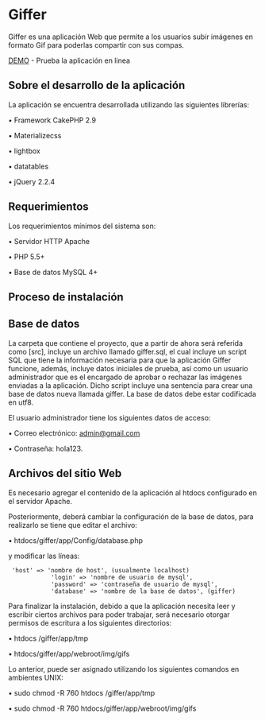 # Giffer

Giffer es una aplicación Web que permite a los usuarios subir imágenes en formato Gif para poderlas compartir con sus compas.

[DEMO](http://prauprau.net/giffer) - Prueba la aplicación en linea

## Sobre el desarrollo de la aplicación

La aplicación se encuentra desarrollada utilizando las siguientes librerías: 

•	Framework CakePHP 2.9 

•	Materializecss

•	lightbox

•	datatables

•	jQuery 2.2.4

## Requerimientos

Los requerimientos mínimos del sistema son:

•	Servidor HTTP Apache

•	PHP 5.5+

•	Base de datos MySQL 4+

## Proceso de instalación

## Base de datos

La carpeta que contiene el proyecto, que a partir de ahora será referida como [src], incluye un archivo llamado giffer.sql, el cual incluye un script SQL que tiene la información necesaria para que la aplicación Giffer funcione, además, incluye datos iniciales de prueba, así como un usuario administrador que es el encargado de aprobar o rechazar las imágenes enviadas a la aplicación. Dicho script incluye una sentencia para crear una base de datos nueva llamada giffer. 
La base de datos debe estar codificada en utf8. 

El usuario administrador tiene los siguientes datos de acceso:

•	Correo electrónico: admin@gmail.com

•	Contraseña: hola123.

## Archivos del sitio Web

Es necesario agregar el contenido de la aplicación al htdocs configurado en el servidor Apache.

Posteriormente, deberá cambiar la configuración de la base de datos, para realizarlo se tiene que editar el archivo:

•	htdocs/giffer/app/Config/database.php

y modificar las líneas: 

     'host' => 'nombre de host', (usualmente localhost)
                'login' => 'nombre de usuario de mysql',
                'password' => 'contraseña de usuario de mysql',
                'database' => 'nombre de la base de datos', (giffer)

Para finalizar la instalación, debido a que la aplicación necesita leer y escribir ciertos archivos para poder trabajar, será necesario otorgar permisos de escritura a los siguientes directorios:

•	htdocs /giffer/app/tmp

•	htdocs/giffer/app/webroot/img/gifs

Lo anterior, puede ser asignado utilizando los siguientes comandos en ambientes UNIX:

•	sudo chmod -R 760 htdocs /giffer/app/tmp

•	sudo chmod -R 760 htdocs/giffer/app/webroot/img/gifs